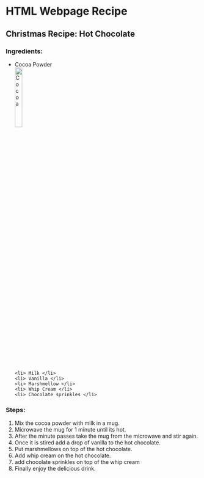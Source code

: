 <h1> HTML Webpage Recipe </h1>
<h2> Christmas Recipe: Hot Chocolate </h2>





<h3> Ingredients: </h3>

<ul>
    <li> Cocoa Powder </li>
    <img
         src="https://user-images.githubusercontent.com/93533015/144488129-dca29075-11ac-4fab-b410-096d71680197.jpg"
                            title="Cocoa"
                            width="20%"
                            height="20%"     />
                            
 

    <li> Milk </li>
    <li> Vanilla </li>
    <li> Marshmellow </li>
    <li> Whip Cream </li>
    <li> Chocolate sprinkles </li>
 </ul>
 
 
 <h3> Steps: </h3>
 
 <ol>
     <li> Mix the cocoa powder with milk in a mug. </li>
     <li> Microwave the mug for 1 minute until its hot. </li>
     <li> After the minute passes take the mug from the microwave and stir again. </li>
     <li> Once it is stired add a drop of vanilla to the hot chocolate. </li>
     <li> Put marshmellows on top of the hot chocolate. </li>
     <li> Add whip cream on the hot chocolate. </li>
     <li> add chocolate sprinkles on top of the whip cream </li>
     <li> Finally enjoy the delicious drink. </li>
      
